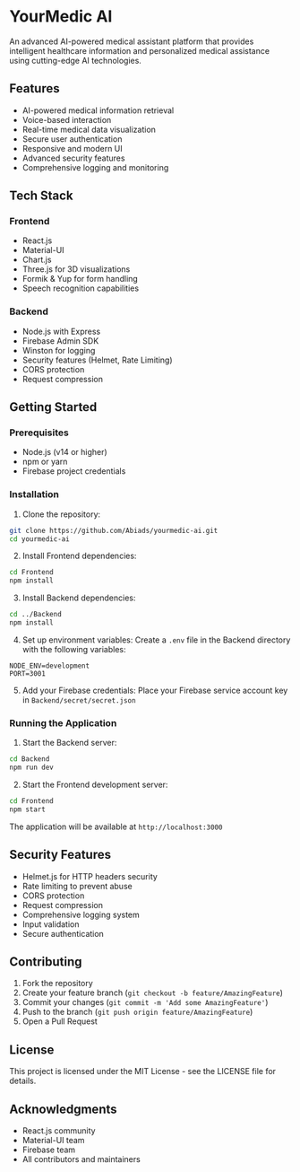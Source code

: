 # YourMedic AI

An advanced AI-powered medical assistant platform that provides intelligent healthcare information and personalized medical assistance using cutting-edge AI technologies.

## Features

- AI-powered medical information retrieval
- Voice-based interaction
- Real-time medical data visualization
- Secure user authentication
- Responsive and modern UI
- Advanced security features
- Comprehensive logging and monitoring

## Tech Stack

### Frontend
- React.js
- Material-UI
- Chart.js
- Three.js for 3D visualizations
- Formik & Yup for form handling
- Speech recognition capabilities

### Backend
- Node.js with Express
- Firebase Admin SDK
- Winston for logging
- Security features (Helmet, Rate Limiting)
- CORS protection
- Request compression

## Getting Started

### Prerequisites
- Node.js (v14 or higher)
- npm or yarn
- Firebase project credentials

### Installation

1. Clone the repository:
```bash
git clone https://github.com/Abiads/yourmedic-ai.git
cd yourmedic-ai
```

2. Install Frontend dependencies:
```bash
cd Frontend
npm install
```

3. Install Backend dependencies:
```bash
cd ../Backend
npm install
```

4. Set up environment variables:
Create a `.env` file in the Backend directory with the following variables:
```
NODE_ENV=development
PORT=3001
```

5. Add your Firebase credentials:
Place your Firebase service account key in `Backend/secret/secret.json`

### Running the Application

1. Start the Backend server:
```bash
cd Backend
npm run dev
```

2. Start the Frontend development server:
```bash
cd Frontend
npm start
```

The application will be available at `http://localhost:3000`

## Security Features

- Helmet.js for HTTP headers security
- Rate limiting to prevent abuse
- CORS protection
- Request compression
- Comprehensive logging system
- Input validation
- Secure authentication

## Contributing

1. Fork the repository
2. Create your feature branch (`git checkout -b feature/AmazingFeature`)
3. Commit your changes (`git commit -m 'Add some AmazingFeature'`)
4. Push to the branch (`git push origin feature/AmazingFeature`)
5. Open a Pull Request

## License

This project is licensed under the MIT License - see the LICENSE file for details.

## Acknowledgments

- React.js community
- Material-UI team
- Firebase team
- All contributors and maintainers
